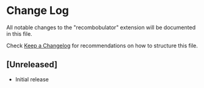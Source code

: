 # Change Log

All notable changes to the "recombobulator" extension will be documented in this file.

Check [Keep a Changelog](http://keepachangelog.com/) for recommendations on how to structure this file.

## [Unreleased]

- Initial release